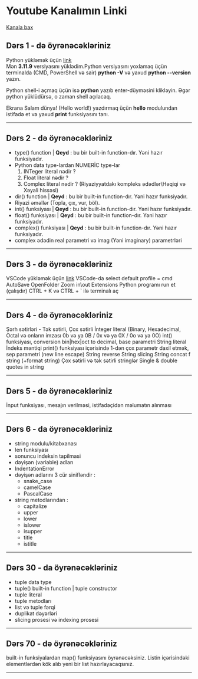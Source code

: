 # Youtube Kanalımın Linki
<a href="https://youtube.com/@pyterminator">Kanala bax</a>

## Dərs 1 - də öyrənəcəkləriniz
Python yükləmək üçün <a href="https://www.python.org/downloads/">link</a>  
Mən <b>3.11.9</b> versiyasını yüklədim.Python versiyasını yoxlamaq üçün terminalda (CMD, PowerShell və sair) <b>python -V</b> və yaxud <b>python --version</b> yazın.

Python shell-i açmaq üçün isə <b>python</b> yazıb enter-düyməsini klikləyin. Əgər python yüklüdürsə, o zaman shell açılacaq.

Ekrana Salam dünya! (Hello world!) yazdırmaq üçün <b>__hello__</b> modulundan istifadə et və yaxud <b>print</b> funksiyasını tanı.
<hr />

## Dərs 2 - də öyrənəcəkləriniz
<ul>
    <li>
        type() function | <b>Qeyd</b> : bu bir built-in function-dır. Yəni hazır funksiyadır.
    </li>
    <li>
        Python data type-lardan NUMERİC type-lar
        <ol>
            <li>INTeger literal nədir ?</li>
            <li>Float literal nədir ?</li>
            <li>Complex literal nədir ? (Riyaziyyatdakı kompleks ədədlər\Həqiqi və Xəyali hissəsi)</li>
        </ol>
    </li>
    <li>dir() function | <b>Qeyd</b> : bu bir built-in function-dır. Yəni hazır funksiyadır.</li>
    <li>Riyazi əməllər (Topla, çıx, vur, böl).</li>
    <li>int() funksiyası | <b>Qeyd</b> : bu bir built-in function-dır. Yəni hazır funksiyadır.</li>
    <li>float() funksiyası | <b>Qeyd</b> : bu bir built-in function-dır. Yəni hazır funksiyadır.</li>
    <li>complex() funksiyası | <b>Qeyd</b> : bu bir built-in function-dır. Yəni hazır funksiyadır.</li>
    <li>complex ədədin real parametri və imag (Yəni imaginary) parametrləri</li>
</ul> 
<hr> 

## Dərs 3 - də öyrənəcəkləriniz 
VSCode yükləmək üçün <a href="https://code.visualstudio.com/download">link</a>
VSCode-da select default profile = cmd
AutoSave
OpenFolder
Zoom in\out
Extensions
Python programı run et (çalışdır)
CTRL + K və CTRL + ` ilə terminalı aç
<hr>

## Dərs 4 - də öyrənəcəkləriniz 
Şərh sətirləri - Tək sətirli, Çox sətirli
İnteger literal (Binary, Hexadecimal, Octal və onların imzası 0b və ya 0B / 0x və ya 0X / 0o və ya 0O)
int() funksiyası, conversion bin|hex|oct to decimal, base parametri
String literal
İndeks məntiqi
print() funksiyası içərisində 1-dən çox parametr daxil etmək, sep parametri (new line escape)
String reverse
String slicing
String concat
f string (+format string)
Çox sətirli və tək sətirli stringlər
Single & double quotes in string
<hr>

## Dərs 5 - də öyrənəcəkləriniz 
İnput funksiyası, mesajın verilməsi, istifadəçidən məlumatın alınması
<hr> 

## Dərs 6 - da öyrənəcəkləriniz 
<ul>
    <li>string modulu/kitabxanası</li>
    <li>len funksiyası</li>
    <li>sonuncu indeksin tapilmasi</li>
    <li>dəyişən (variable) adları</li>
    <li>IndentationError</li>
    <li>dəyişən adlarını 3 cür sinifləndir :
        <ul>
            <li>snake_case</li>
            <li>camelCase</li>
            <li>PascalCase</li> 
        </ul>
    </li>
    <li>string metodlarından :
        <ul>
            <li>capitalize</li>
            <li>upper</li>
            <li>lower</li>
            <li>islower</li>
            <li>isupper</li>
            <li>title</li>
            <li>istitle</li>
        </ul>
    </li> 
</ul>    
<hr>

## Dərs 30 - da öyrənəcəkləriniz 
<ul>
    <li>
        tuple data type
    </li>
    <li>
         tuple() built-in function | tuple constructor
    </li>
    <li>
        tuple literal
    </li>
    <li>
        tuple metodları
    </li>
    <li>
        list və tuple fərqi
    </li>
    <li>
        duplikat dəyərləri
    </li>
    <li>
        slicing prosesi və indexing prosesi
    </li>
</ul> 
<hr>

## Dərs 70 - də öyrənəcəkləriniz
<p>
    built-in funksiyalardan map() funksiyasını öyrənəcəksiniz.
    Listin içərisindəki elementlərdən kök alıb yeni bir list hazırlayacaqsınız.
</p>
<hr/>
